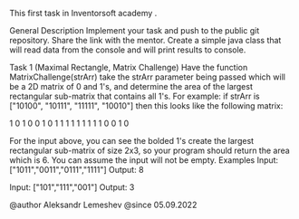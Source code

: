 
 This first task in Inventorsoft academy .

 General Description
 Implement your task and push to the public git repository.
  Share the link with the mentor. Create a simple java class that will read
  data from the console and will print results to console.

  Task 1 (Maximal Rectangle, Matrix Challenge)
  Have the function MatrixChallenge(strArr) take the strArr
  parameter being passed which will be a 2D matrix of 0 and 1's,
  and determine the area of the largest rectangular sub-matrix that
  contains all 1's. For example: if strArr is ["10100", "10111", "11111", "10010"]
  then this looks like the following matrix:

  1 0 1 0 0
  1 0 1 1 1
  1 1 1 1 1
  1 0 0 1 0

  For the input above, you can see the bolded 1's create the
  largest rectangular sub-matrix of size 2x3, so your program
  should return the area which is 6. You can assume the input will not be empty.
  Examples
  Input: ["1011","0011","0111","1111"]
  Output: 8

  Input: ["101","111","001"]
  Output: 3

  @author Aleksandr Lemeshev
  @since 05.09.2022
